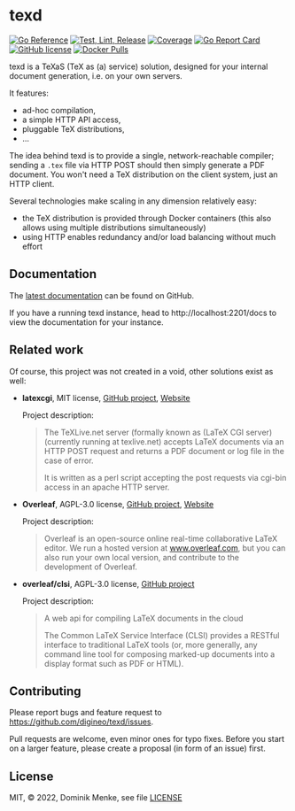 # texd

[![Go Reference](https://pkg.go.dev/badge/github.com/digineo/texd.svg)](https://pkg.go.dev/github.com/digineo/texd)
[![Test, Lint, Release](https://github.com/digineo/texd/actions/workflows/test.yml/badge.svg)](https://github.com/digineo/texd/actions/workflows/test.yml)
[![Coverage](https://codecov.io/gh/digineo/texd/branch/master/graph/badge.svg)](https://codecov.io/gh/digineo/texd)
[![Go Report Card](https://goreportcard.com/badge/github.com/digineo/texd)](https://goreportcard.com/report/github.com/digineo/texd)
[![GitHub license](https://img.shields.io/badge/license-MIT-blue.svg)](https://raw.githubusercontent.com/digineo/texd/master/LICENSE)
[![Docker Pulls](https://img.shields.io/docker/pulls/digineode/texd)](https://hub.docker.com/r/digineode/texd)

texd is a TeXaS (TeX as (a) service) solution, designed for your internal document generation, i.e.
on your own servers.

It features:

- ad-hoc compilation,
- a simple HTTP API access,
- pluggable TeX distributions,
- ...

The idea behind texd is to provide a single, network-reachable compiler; sending a `.tex` file via
HTTP POST should then simply generate a PDF document. You won't need a TeX distribution on the
client system, just an HTTP client.

Several technologies make scaling in any dimension relatively easy:

- the TeX distribution is provided through Docker containers (this also allows using multiple
  distributions simultaneously)
- using HTTP enables redundancy and/or load balancing without much effort

## Documentation

The [latest documentation](./docs/index.md) can be found on GitHub.

If you have a running texd instance, head to http://localhost:2201/docs to view the documentation
for your instance.

## Related work

Of course, this project was not created in a void, other solutions exist as well:

- **latexcgi**, MIT license, [GitHub project][latexmk-gh], [Website][latexmk-web]

  Project description:

  > The TeXLive.net server (formally known as (LaTeX CGI server) (currently running at texlive.net)
  > accepts LaTeX documents via an HTTP POST request and returns a PDF document or log file in the
  > case of error.
  >
  > It is written as a perl script accepting the post requests via cgi-bin access in an apache
  > HTTP server.

- **Overleaf**, AGPL-3.0 license, [GitHub project][overleaf-gh], [Website][overleaf-web]

  Project description:

  > Overleaf is an open-source online real-time collaborative LaTeX editor. We run a hosted version
  > at www.overleaf.com, but you can also run your own local version, and contribute to the
  > development of Overleaf.

- **overleaf/clsi**, AGPL-3.0 license, [GitHub project][clsi-gh]

  Project description:

  > A web api for compiling LaTeX documents in the cloud
  >
  > The Common LaTeX Service Interface (CLSI) provides a RESTful interface to traditional LaTeX
  > tools (or, more generally, any command line tool for composing marked-up documents into a
  > display format such as PDF or HTML).

[latexmk-gh]: https://github.com/davidcarlisle/latexcgi
[latexmk-web]: https://davidcarlisle.github.io/latexcgi/
[overleaf-gh]: https://github.com/overleaf/overleaf
[overleaf-web]: https://www.overleaf.com
[clsi-gh]: https://github.com/overleaf/overleaf/tree/main/services/clsi

## Contributing

Please report bugs and feature request to <https://github.com/digineo/texd/issues>.

Pull requests are welcome, even minor ones for typo fixes. Before you start on a larger feature,
please create a proposal (in form of an issue) first.


## License

MIT, © 2022, Dominik Menke, see file [LICENSE](./LICENSE)
